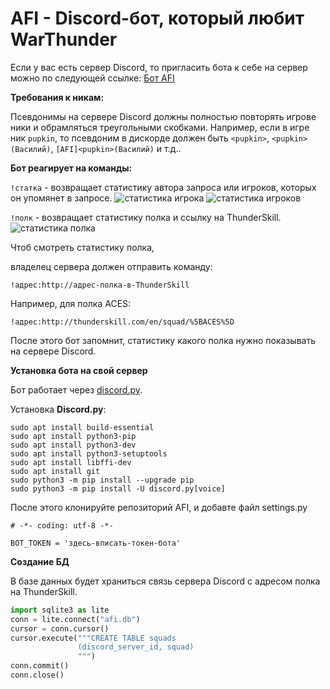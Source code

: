 # AFI - Discord-бот, который любит WarThunder

Если у вас есть сервер Discord, то пригласить 
бота к себе на сервер можно по следующей
ссылке:
[Бот AFI](https://discordapp.com/oauth2/authorize?client_id=304296578989162496&scope=bot&permissions=0)

__Требования к никам:__

Псевдонимы на сервере Discord должны полностью повторять игрове
ники и обрамляться треугольными скобками. Например, если в игре 
 ник `pupkin`, то псевдоним в дискорде должен быть `<pupkin>`,
`<pupkin> (Василий)`, `[AFI]<pupkin>(Василий)` и т.д..

__Бот реагирует на команды:__

`!статка` - возвращает статистику автора запроса
или игроков, которых он упомянет в запросе.
![статистика игрока](http://storage3.static.itmages.com/i/17/0424/h_1493021233_7679361_34f3e6bc59.png)
![статистика игроков](http://storage8.static.itmages.com/i/17/0424/h_1493021463_5087926_5af5782647.png)

`!полк` - возвращает статистику полка и ссылку 
на ThunderSkill.
![статистика полка](http://storage4.static.itmages.com/i/17/0424/h_1493019704_2755426_eb79a1fae3.png)

Чтоб смотреть статистику полка,
 
 владелец сервера должен отправить команду:

`!адрес:http://адрес-полка-в-ThunderSkill`

Например, для полка ACES:

`!адрес:http://thunderskill.com/en/squad/%5BACES%5D`

После этого бот запомнит, статистику какого полка
нужно показывать на сервере Discord.

__Установка бота на свой сервер__

Бот работает через [discord.py](https://github.com/Rapptz/discord.py).

Установка **Discord.py**:

```
sudo apt install build-essential
sudo apt install python3-pip
sudo apt install python3-dev
sudo apt install python3-setuptools
sudo apt install libffi-dev
sudo apt install git
sudo python3 -m pip install --upgrade pip
sudo python3 -m pip install -U discord.py[voice]
```

После этого клонируйте репозиторий AFI, и добавте файл settings.py
```
# -*- coding: utf-8 -*-

BOT_TOKEN = 'здесь-вписать-токен-бота'
```

__Создание БД__

В базе данных будет храниться связь сервера Discord
с адресом полка на ThunderSkill.

```python
import sqlite3 as lite
conn = lite.connect("afi.db")
cursor = conn.cursor()
cursor.execute("""CREATE TABLE squads
               (discord_server_id, squad)
               """)
conn.commit()
conn.close()
```

